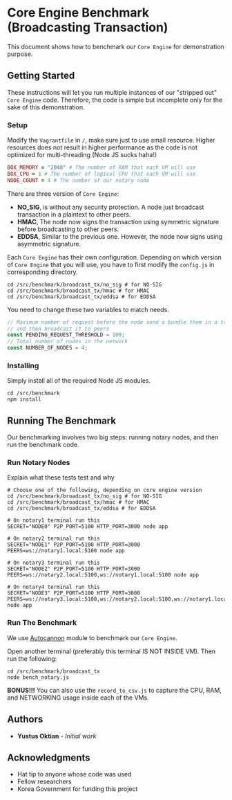 # Core Engine Benchmark (Broadcasting Transaction)

This document shows how to benchmark our `Core Engine` for demonstration purpose.

## Getting Started

These instructions will let you run multiple instances of our "stripped out" `Core Engine` code.
Therefore, the code is simple but incomplete only for the sake of this demonstration.

### Setup

Modify the `Vagrantfile` in `/`, make sure just to use small resource.
Higher resources does not result in higher performance as the code is not optimized for multi-threading (Node JS sucks haha!)

```ruby
BOX_MEMORY = "2048" # The number of RAM that each VM will use
BOX_CPU = 1 # The number of logical CPU that each VM will use
NODE_COUNT = 4 # The number of our notary node
```

There are three version of `Core Engine`:

* **NO_SIG**, is without any security protection. A node just broadcast transaction in a plaintext to other peers.
* **HMAC**, The node now signs the transaction using symmetric signature before broadcasting to other peers.
* **EDDSA**, Similar to the previous one. However, the node now signs using asymmetric signature.

Each `Core Engine` has their own configuration.
Depending on which version of `Core Engine` that you will use, you have to first modify the `config.js` in corresponding directory.

```shell
cd /src/benchmark/broadcast_tx/no_sig # for NO-SIG
cd /src/benchmark/broadcast_tx/hmac # for HMAC
cd /src/benchmark/broadcast_tx/eddsa # for EDDSA
```

You need to change these two variables to match needs.

```js
// Maximum number of request before the node send a bundle them in a transaction
// and then broadcast it to peers
const PENDING_REQUEST_THRESHOLD = 100;
// Total number of nodes in the network
const NUMBER_OF_NODES = 4;
```

### Installing

Simply install all of the required Node JS modules.

```shell
cd /src/benchmark
npm install
```

## Running The Benchmark

Our benchmarking involves two big steps: running notary nodes, and then run the benchmark code.

### Run Notary Nodes

Explain what these tests test and why

```shell
# Choose one of the following, depending on core engine version
cd /src/benchmark/broadcast_tx/no_sig # for NO-SIG
cd /src/benchmark/broadcast_tx/hmac # for HMAC
cd /src/benchmark/broadcast_tx/eddsa # for EDDSA

# On notary1 terminal run this
SECRET="NODE0" P2P_PORT=5100 HTTP_PORT=3000 node app

# On notary2 terminal run this
SECRET="NODE1" P2P_PORT=5100 HTTP_PORT=3000 PEERS=ws://notary1.local:5100 node app

# On notary3 terminal run this
SECRET="NODE2" P2P_PORT=5100 HTTP_PORT=3000 PEERS=ws://notary2.local:5100,ws://notary1.local:5100 node app

# On notary4 terminal run this
SECRET="NODE3" P2P_PORT=5100 HTTP_PORT=3000 PEERS=ws://notary3.local:5100,ws://notary2.local:5100,ws://notary1.local:5100 node app
```

### Run The Benchmark

We use [Autocannon](https://github.com/mcollina/autocannon) module to benchmark our `Core Engine`.

Open another terminal (preferably this terminal IS NOT INSIDE VM).
Then run the following:

```shell
cd /src/benchmark/broadcast_tx
node bench_notary.js
```

**BONUS!!!** You can also use the `record_to_csv.js` to capture the CPU, RAM, and NETWORKING usage inside each of the VMs.

## Authors

* **Yustus Oktian** - *Initial work*

## Acknowledgments

* Hat tip to anyone whose code was used
* Fellow researchers
* Korea Government for funding this project
